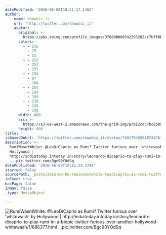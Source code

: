 ```yaml
---
dateModified: '2016-06-08T18:51:17.146Z'
author:
  - name: showbiz_it
    url: 'http://twitter.com/showbiz_it'
    avatar:
      original: >-
        https://pbs.twimg.com/profile_images/378800000742295282/c7bff6bf70d00e2f735aa11697cf9095_400x400.jpeg
      colors:
        - - 216
          - 25
          - 33
        - - 255
          - 253
          - 255
        - - 194
          - 97
          - 104
        - - 255
          - 194
          - 199
        - - 210
          - 149
          - 148
      width: 400
      src: >-
        https://s3-us-west-2.amazonaws.com/the-grid-img/p/b12cdc7bc850a7188602e24924080a2c7a9d5cbe.jpg
      height: 400
title: ''
isBasedOnUrl: 'https://twitter.com/showbiz_it/status/740179492010741761'
description: >-
  RumiWasntWhite: @LeoDiCaprio as Rumi? Twitter furious over 'whitewash' by
  Hollywood |
  http://indiatoday.intoday.in/story/leonardo-dicaprio-to-play-rumi-in-a-biopic-twitter-furious-over-another-hollywood-whitewash/1/686377.html
  ...pic.twitter.com/Bgc90YOdSq
datePublished: '2016-06-08T18:51:24.174Z'
starred: false
sourcePath: _posts/2016-06-08-rumiwasntwhite-leodicaprio-as-rumi-twitter-furious-over.md
inFeed: true
hasPage: false
inNav: false
_type: MediaObject

---
```

![RumiWasntWhite: @LeoDiCaprio as Rumi? Twitter furious over 'whitewash' by Hollywood | http://indiatoday.intoday.in/story/leonardo-dicaprio-to-play-rumi-in-a-biopic-twitter-furious-over-another-hollywood-whitewash/1/686377.html ...pic.twitter.com/Bgc90YOdSq](https://s3-us-west-2.amazonaws.com/the-grid-img/p/bb988301082ebd324743e2341bae286b277be944.jpg)